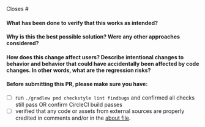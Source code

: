 Closes #

<!-- 
Thank you for contributing to ODK!
-->

#### What has been done to verify that this works as intended?

#### Why is this the best possible solution? Were any other approaches considered?

#### How does this change affect users? Describe intentional changes to behavior and behavior that could have accidentally been affected by code changes. In other words, what are the regression risks?

#### Before submitting this PR, please make sure you have:
- [ ] run `./gradlew pmd checkstyle lint findbugs` and confirmed all checks still pass OR confirm CircleCI build passes
- [ ] verified that any code or assets from external sources are properly credited in comments and/or in the [about file](https://github.com/opendatakit/share/blob/master/share_app/src/main/assets/open_source_licenses.html).